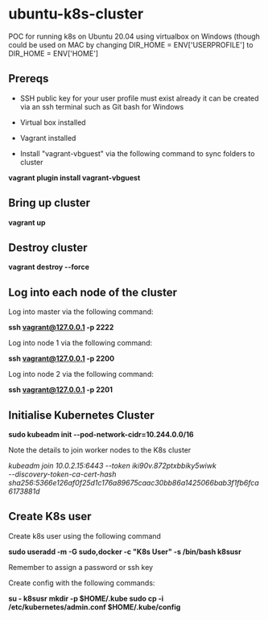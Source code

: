 # ubuntu-k8s-cluster
POC for running k8s on Ubuntu 20.04 using virtualbox on Windows (though could be used on MAC by changing DIR_HOME = ENV['USERPROFILE'] to DIR_HOME = ENV['HOME']

## Prereqs

* SSH public key for your user profile must exist already it can be created via an ssh terminal such as Git bash for Windows

* Virtual box installed

* Vagrant installed

* Install "vagrant-vbguest" via the following command to sync folders to cluster

**vagrant plugin install vagrant-vbguest**

## Bring up cluster

**vagrant up**

## Destroy cluster

**vagrant destroy --force**

## Log into each node of the cluster

Log into master via the following command:

**ssh vagrant@127.0.0.1 -p 2222**

Log into node 1 via the following command:

**ssh vagrant@127.0.0.1 -p 2200**

Log into node 2 via the following command: 

**ssh vagrant@127.0.0.1 -p 2201**

## Initialise Kubernetes Cluster

**sudo kubeadm init --pod-network-cidr=10.244.0.0/16**

Note the details to join worker nodes to the K8s cluster

*kubeadm join 10.0.2.15:6443 --token iki90v.872ptxbbiky5wiwk \
    --discovery-token-ca-cert-hash sha256:5366e126af0f25d1c176a89675caac30bb86a1425066bab3f1fb6fca6173881d*

## Create K8s user

Create k8s user using the following command

**sudo useradd -m -G sudo,docker -c "K8s User" -s /bin/bash k8susr**

Remember to assign a password or ssh key

Create config with the following commands:

**su - k8susr
mkdir -p $HOME/.kube
sudo cp -i /etc/kubernetes/admin.conf $HOME/.kube/config**






